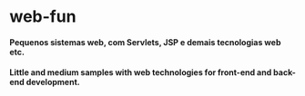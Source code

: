 # web-fun
#### Pequenos sistemas web, com Servlets, JSP e demais tecnologias web etc.
#### Little and medium samples with web  technologies for front-end and back-end development.
